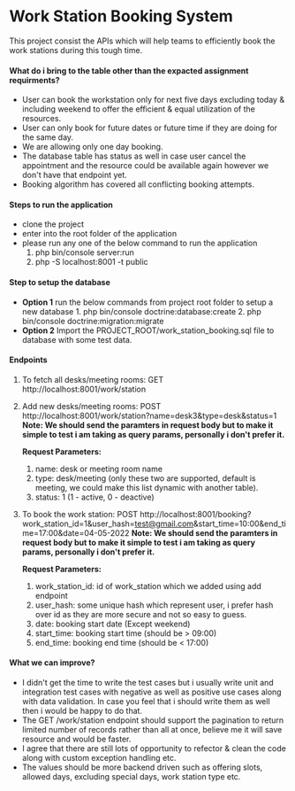 # Work Station Booking System

This project consist the APIs which will help teams to efficiently book the work stations during this tough time. 

#### What do i bring to the table other than the expacted assignment requirments?
- User can book the workstation only for next five days excluding today & including weekend to offer the efficient & equal utilization of the resources.
- User can only book for future dates or future time if they are doing for the same day.
- We are allowing only one day booking.
- The database table has status as well in case user cancel the appointment and the resource could be available again however we don't have that endpoint yet.
- Booking algorithm has covered all conflicting booking attempts.

#### Steps to run the application

- clone the project
- enter into the root folder of the application
- please run any one of the below command to run the application
	1. php bin/console server:run 
	2. php -S localhost:8001 -t public

#### Step to setup the database
- **Option 1** run the below commands from project root folder to setup a new database
		1. php bin/console doctrine:database:create
		2. php bin/console doctrine:migration:migrate
- **Option 2** Import the PROJECT_ROOT/work_station_booking.sql file to database with some test data. 
	

#### Endpoints
1. To fetch all desks/meeting rooms:
   GET  http://localhost:8001/work/station

2. Add new desks/meeting rooms:
   POST http://localhost:8001/work/station?name=desk3&type=desk&status=1
   **Note: We should send the paramters in request body but to make it simple to test i am taking as query params, personally i don't prefer it.**

   **Request Parameters:**
   1. name: desk or meeting room name
   2. type: desk/meeting (only these two are supported, default is meeting, we could make this list dynamic with another table).
   3. status: 1 (1 - active, 0 - deactive)

3. To book the work station:
    POST http://localhost:8001/booking?work_station_id=1&user_hash=test@gmail.com&start_time=10:00&end_time=17:00&date=04-05-2022
    **Note: We should send the paramters in request body but to make it simple to test i am taking as query params, personally i don't prefer it.**

    **Request Parameters:**
    1. work_station_id: id of work_station which we added using add endpoint
    2. user_hash: some unique hash which represent user, i prefer hash over id as they are more secure and not so easy to guess.
    3. date: booking start date (Except weekend)
    4. start_time: booking start time (should be > 09:00)
    5. end_time: booking end time (should be < 17:00)


#### What we can improve?

- I didn't get the time to write the test cases but i usually write unit and integration test cases with negative as well as positive use cases along with data validation. In case you feel that i should write them as well then i would be happy to do that.
- The GET /work/station endpoint should support the pagination to return limited number of records rather than all at once, believe me it will save resource and would be faster.
- I agree that there are still lots of opportunity to refector & clean the code along with custom exception handling etc.
- The values should be more backend driven such as offering slots, allowed days, excluding special days, work station type etc.
